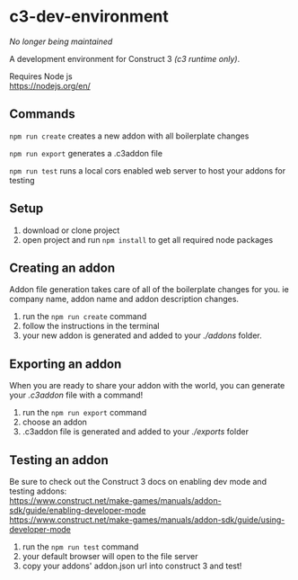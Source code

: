 # c3-dev-environment
*No longer being maintained*

A development environment for Construct 3 *(c3 runtime only)*.

Requires Node js \
https://nodejs.org/en/

## Commands
`npm run create` creates a new addon with all boilerplate changes

`npm run export` generates a .c3addon file

`npm run test` runs a local cors enabled web server to host your addons for testing

## Setup
1. download or clone project
2. open project and run `npm install` to get all required node packages

## Creating an addon
Addon file generation takes care of all of the boilerplate changes for you. ie company name, addon name and addon description changes.

1. run the `npm run create` command
2. follow the instructions in the terminal
3. your new addon is generated and added to your *./addons* folder.

## Exporting an addon
When you are ready to share your addon with the world, you can generate your *.c3addon* file with a command!

1. run the `npm run export` command
2. choose an addon
3. .c3addon file is generated and added to your *./exports* folder

## Testing an addon
Be sure to check out the Construct 3 docs on enabling dev mode and testing addons: \
https://www.construct.net/make-games/manuals/addon-sdk/guide/enabling-developer-mode \
https://www.construct.net/make-games/manuals/addon-sdk/guide/using-developer-mode


1. run the `npm run test` command
2. your default browser will open to the file server
3. copy your addons' addon.json url into construct 3 and test!
